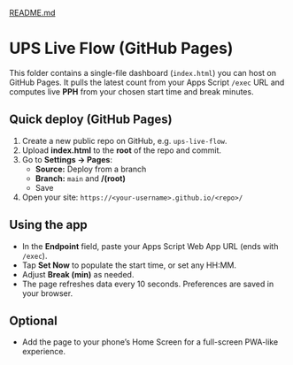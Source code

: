 [README.md](https://github.com/user-attachments/files/22312065/README.md)
# UPS Live Flow (GitHub Pages)

This folder contains a single-file dashboard (`index.html`) you can host on GitHub Pages. It pulls the latest count from your Apps Script `/exec` URL and computes live **PPH** from your chosen start time and break minutes.

## Quick deploy (GitHub Pages)
1. Create a new public repo on GitHub, e.g. `ups-live-flow`.
2. Upload **index.html** to the **root** of the repo and commit.
3. Go to **Settings → Pages**:
   - **Source:** Deploy from a branch
   - **Branch:** `main` and **/(root)**
   - Save
4. Open your site: `https://<your-username>.github.io/<repo>/`

## Using the app
- In the **Endpoint** field, paste your Apps Script Web App URL (ends with `/exec`).
- Tap **Set Now** to populate the start time, or set any HH:MM.
- Adjust **Break (min)** as needed.
- The page refreshes data every 10 seconds. Preferences are saved in your browser.

## Optional
- Add the page to your phone’s Home Screen for a full-screen PWA-like experience.
